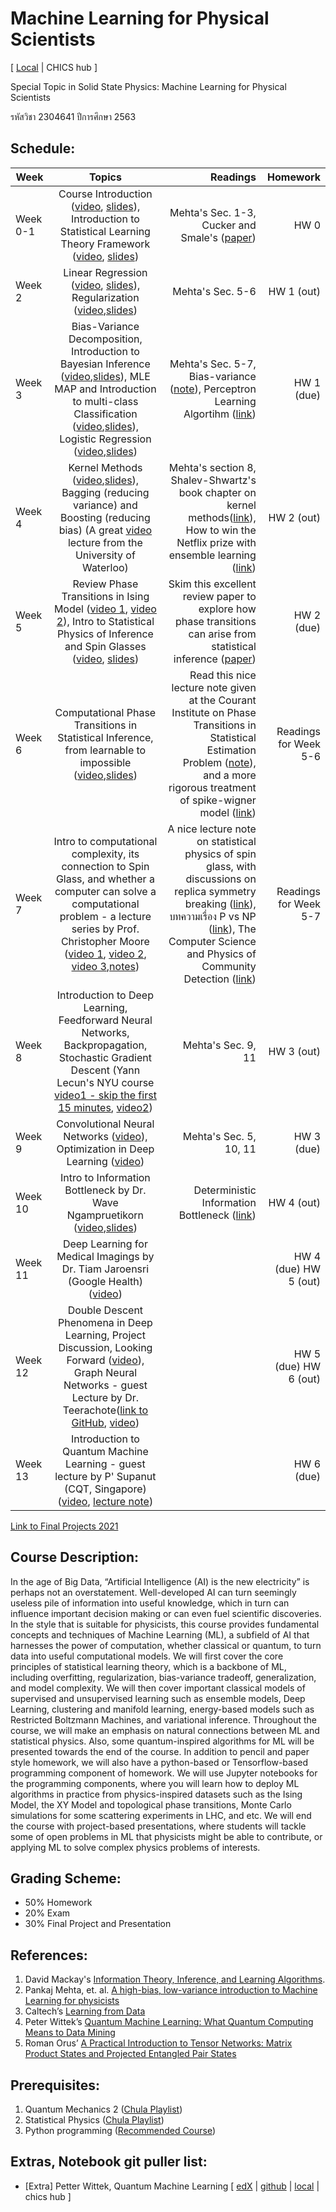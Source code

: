 # Machine Learning for Physical Scientists
[ [Local](http://localhost:8888/git-pull?repo=https%3A%2F%2Fgithub.com%2FTChotibut%2Fml-for-physical-scientists&urlpath=lab%2Fworkspaces%2Fauto-8%2Ftree%2Fml-for-physical-scientists%2FREADME.md&branch=main) | CHICS hub ]

Special Topic in Solid State Physics: Machine Learning for Physical Scientists

รหัสวิชา 2304641 ปีการศึกษา 2563

## Schedule:

| Week     |     Topics    |  Readings | Homework  |
|----------|:-------------:|------:|------:|
| Week 0-1 |  Course Introduction ([video](https://drive.google.com/file/d/1RAJHJoJSCfMkqmy3aJAucdJ_hIlxQ7Xa/view?usp=sharing), [slides](https://github.com/TChotibut/ml-for-physical-scientists/blob/main/Lecture%20Notes/Lecture_0_Course%20Introduction.pdf)), Introduction to Statistical Learning Theory Framework ([video](https://drive.google.com/file/d/1UfiHOuo-aLQF88yGWunhs-k2KnngXEKV/view?usp=sharing), [slides](https://github.com/TChotibut/ml-for-physical-scientists/blob/main/Lecture%20Notes/Lecture_1_IntroStatisticalLearning.pdf))  | Mehta's Sec. 1-3, Cucker and Smale's ([paper](https://github.com/TChotibut/ml-for-physical-scientists/blob/main/Reading%20Materials/Week1_Cucker_Smale_Mathematical%20Foundations%20of%20Learning.pdf))   | HW 0|
| Week 2 |   Linear Regression ([video](https://drive.google.com/file/d/10_tHnX0cVekjks3l5TyVzKdYoDFmG3Y9/view?usp=sharing), [slides](https://github.com/TChotibut/ml-for-physical-scientists/blob/main/Lecture%20Notes/Lecture_2_The%20Simplest%20Supervised%20Learning.pdf)), Regularization ([video](https://drive.google.com/file/d/1i1TOCqDouCUH-s8PbRaMlWNOAL5MekkL/view?usp=sharing),[slides](https://github.com/TChotibut/ml-for-physical-scientists/blob/main/Lecture%20Notes/Lecture_3_Regularization.pdf))   | Mehta's Sec. 5-6   | HW 1 (out) |
| Week 3 | Bias-Variance Decomposition, Introduction to Bayesian Inference ([video](https://drive.google.com/file/d/1E6LEiF13F3qPzeUbkZnEz3z7UbbN2v9w/view?usp=sharing),[slides](https://github.com/TChotibut/ml-for-physical-scientists/blob/main/Lecture%20Notes/Lecture_4_BiasVariance_IntroBayesian.pdf)), MLE MAP and Introduction to multi-class Classification ([video](https://drive.google.com/file/d/1fD2FbDo0fmvnhYmxKVm8BOqmi2Xnur99/view?usp=sharing),[slides](https://github.com/TChotibut/ml-for-physical-scientists/blob/main/Lecture%20Notes/Lecture_5_ML_MAP_IntroSupervisedClassification.pdf)), Logistic Regression ([video](https://drive.google.com/file/d/10iVyldJL1Cyz7Kp242APbvh7X7r2pi2L/view?usp=sharing),[slides](https://github.com/TChotibut/ml-for-physical-scientists/blob/main/Lecture%20Notes/Lecture_6_Logistic%20Regression.pdf))  |  Mehta's Sec. 5-7, Bias-variance ([note](https://github.com/TChotibut/ml-for-physical-scientists/blob/main/Lecture%20Notes/SM_BiasVarianceDecomposition.pdf)), Perceptron Learning Algortihm ([link](https://towardsdatascience.com/perceptron-learning-algorithm-d5db0deab975))  | HW 1 (due)|
| Week 4 | Kernel Methods ([video](https://drive.google.com/file/d/14dT_BxxWqQPiA7k_21l7QZ7_0zdj4tY8/view?usp=sharing ),[slides](https://github.com/TChotibut/ml-for-physical-scientists/blob/main/Lecture%20Notes/Lecture_7_Kernel%20Method.pdf)), Bagging (reducing variance) and Boosting (reducing bias) (A great [video](https://www.youtube.com/watch?v=gTUigPt8fVo) lecture from the University of Waterloo) | Mehta's section 8, Shalev-Shwartz's book chapter on kernel methods([link](https://github.com/TChotibut/ml-for-physical-scientists/blob/main/Reading%20Materials/Shalev-Shwartz_Kernel.pdf)), How to win the Netflix prize with ensemble learning ([link](https://static.aminer.org/pdf/PDF/000/294/514/random_decision_forests.pdf))| HW 2 (out) |
| Week 5 | Review Phase Transitions in Ising Model ([video 1](https://www.youtube.com/watch?v=rbbyl0SD3TQ), [video 2](https://www.youtube.com/watch?v=dZ9neWVZcy0)), Intro to Statistical Physics of Inference and Spin Glasses ([video](https://drive.google.com/file/d/1dqVDA4EGI2aOp4B4cXGRmeaurQI9rnze/view?usp=sharing), [slides](https://github.com/TChotibut/ml-for-physical-scientists/blob/main/Lecture%20Notes/Lecture_9_Replica.pdf)) | Skim this excellent review paper to explore how phase transitions can arise from statistical inference ([paper](https://github.com/TChotibut/ml-for-physical-scientists/blob/main/Reading%20Materials/Zdeborova_Krzakala_AdvPhys2016.pdf)) | HW 2 (due)|
| Week 6 | Computational Phase Transitions in Statistical Inference, from learnable to impossible ([video](https://drive.google.com/file/d/1Gm2unIsSuP8h47XR3RyONqjNCygYxGjF/view?usp=sharing),[slides](https://github.com/TChotibut/ml-for-physical-scientists/blob/main/Lecture%20Notes/Lecture_10_SpikeWigner_PhaseTransition.pdf))| Read this nice lecture note given at the Courant Institute on Phase Transitions in Statistical Estimation Problem ([note](https://github.com/TChotibut/ml-for-physical-scientists/blob/main/Reading%20Materials/Bandeira_Notes_Statistical_Computational_Gap.pdf)), and a more rigorous treatment of spike-wigner model ([link](https://arxiv.org/pdf/1806.09588.pdf))| Readings for Week 5-6|
| Week 7 | Intro to computational complexity, its connection to Spin Glass, and whether a computer can solve a computational problem - a lecture series by Prof. Christopher Moore ([video 1](https://www.youtube.com/watch?v=FyjP3lwaOa4&list=PL8mMEmoXNBfaBEMiKdQnTvCLOVRniOrPb&index=10), [video 2](https://www.youtube.com/watch?v=MjkVGSF9jCY&list=PL8mMEmoXNBfaBEMiKdQnTvCLOVRniOrPb&index=8), [video 3](https://www.youtube.com/watch?v=Mv-XeMzjlB0&list=PL8mMEmoXNBfaBEMiKdQnTvCLOVRniOrPb&index=4),[notes](https://boulderschool.yale.edu/sites/default/files/files/Moore-student%20notes.pdf))| A nice lecture note on statistical physics of spin glass, with discussions on replica symmetry breaking ([link](https://arxiv.org/pdf/1705.07072.pdf)), บทความเรื่อง P vs NP ([link](https://www.qute-th.com/2018/12/03/pvsnp/)), The Computer Science and Physics of Community Detection ([link](https://boulderschool.yale.edu/sites/default/files/files/1702_00467.pdf)) | Readings for Week 5-7 |
| Week 8 | Introduction to Deep Learning, Feedforward Neural Networks, Backpropagation, Stochastic Gradient Descent (Yann Lecun's NYU course [video1 - skip the first 15 minutes](https://www.youtube.com/watch?v=0bMe_vCZo30), [video2](https://www.youtube.com/watch?v=d9vdh3b787Y))|  Mehta's Sec. 9, 11 | HW 3 (out) |
| Week 9 | Convolutional Neural Networks ([video](https://www.youtube.com/watch?v=FW5gFiJb-ig)), Optimization in Deep Learning ([video](https://www.youtube.com/watch?v=--NZb480zlg))| Mehta's Sec. 5, 10, 11| HW 3 (due) |
| Week 10 | Intro to Information Bottleneck by Dr. Wave Ngampruetikorn ([video](https://drive.google.com/file/d/1erIULql6i9Kxy0uIGUIJwA9ub_ANyblZ/view?usp=sharing),[slides](https://github.com/TChotibut/ml-for-physical-scientists/blob/main/Lecture%20Notes/Lecture_11_IB_intro.pdf))| Deterministic Information Bottleneck ([link](https://arxiv.org/pdf/1604.00268.pdf?fbclid=IwAR0fNL9PWguDwvsJomEGAGOB8auPan4VwZXLg_NKc2urcrQPRw6DaryEWrs)) | HW 4 (out) |
| Week 11 | Deep Learning for Medical Imagings by Dr. Tiam Jaroensri (Google Health) ([video](https://drive.google.com/file/d/1sMLAJPSxhq7sqVcW_Yp_8h3iUPRfSB3I/view?usp=sharing))   |  | HW 4 (due) HW 5 (out) |
| Week 12 | Double Descent Phenomena in Deep Learning, Project Discussion, Looking Forward ([video](https://drive.google.com/file/d/1jNEA71MtoWpH_GCv2pvIFcKfm4hdzl2j/view?usp=sharing)), Graph Neural Networks - guest Lecture by Dr. Teerachote([link to GitHub](https://github.com/trachote/learning-on-graphs), [video](https://drive.google.com/file/d/1xeypTLmioQ1s4apUuwrGTYmUnoe9pDne/view?usp=sharing))|  | HW 5 (due) HW 6 (out) |
| Week 13 | Introduction to Quantum Machine Learning - guest lecture by P' Supanut (CQT, Singapore) ([video](https://drive.google.com/file/d/1voVLtsOn7Cc57n6LzO555eVuMdwvH6PP/view?usp=sharing), [lecture note](https://github.com/TChotibut/ml-for-physical-scientists/blob/main/Lecture%20Notes/Lecture_15_intro_qml.pdf))|  | HW 6 (due) |

[Link to Final Projects 2021](https://github.com/TChotibut/ml-for-physical-scientists/blob/main/Final%20Project.md)


## Course Description: 
In the age of Big Data, “Artificial Intelligence (AI) is the new electricity” is perhaps not an overstatement. Well-developed AI can turn seemingly useless pile of information into useful knowledge, which in turn can influence important decision making or can even fuel scientific discoveries. In the style that is suitable for physicists, this course provides fundamental concepts and techniques of Machine Learning (ML), a subfield of AI that harnesses the power of computation, whether classical or quantum, to turn data into useful computational models. We will first cover the core principles of statistical learning theory, which is a backbone of ML, including overfitting, regularization, bias-variance tradeoff, generalization, and model complexity. We will then cover important classical models of supervised and unsupervised learning such as ensemble models, Deep Learning, clustering and manifold learning, energy-based models such as Restricted Boltzmann Machines, and variational inference. Throughout the course, we will make an emphasis on natural connections between ML and statistical physics. Also, some quantum-inspired algorithms for ML will be presented towards the end of the course. In addition to pencil and paper style homework, we will also have a python-based or Tensorflow-based programming component of homework. We will use Jupyter notebooks for the programming components, where you will learn how to deploy ML algorithms in practice from physics-inspired datasets such as the Ising Model, the XY Model and topological phase transitions, Monte Carlo simulations for some scattering experiments in LHC, and etc.  We will end the course with project-based presentations, where students will tackle some of open problems in ML that physicists might be able to contribute, or applying ML to solve complex physics problems of interests. 

## Grading Scheme: 
* 50% Homework
* 20% Exam
* 30% Final Project and Presentation

## References: 

1.	David Mackay's [Information Theory, Inference, and Learning Algorithms](http://www.inference.eng.cam.ac.uk/mackay/itila/).
2.	Pankaj Mehta, et. al. [A high-bias, low-variance introduction to Machine Learning for physicists](https://www.sciencedirect.com/science/article/pii/S0370157319300766)
3.	Caltech’s [Learning from Data](https://work.caltech.edu/telecourse.html)
4.	Peter Wittek’s [Quantum Machine Learning: What Quantum Computing Means to Data Mining](https://www.sciencedirect.com/book/9780128009536/quantum-machine-learning)
5.	Roman Orus’ [A Practical Introduction to Tensor Networks: Matrix Product States and Projected Entangled Pair States](https://arxiv.org/pdf/1306.2164.pdf)

## Prerequisites:

1.	Quantum Mechanics 2 ([Chula Playlist](https://www.youtube.com/playlist?list=PL0XuSm2_1reOcN_tPDHlqbflzaRFEhoMC))
2.	Statistical Physics ([Chula Playlist](https://www.youtube.com/playlist?list=PL0XuSm2_1reOH2Zsr0gKNA1uRCJ290eco))
3.	Python programming ([Recommended Course](https://www.coursera.org/learn/python-crash-course))

## Extras, Notebook git puller list:
* [Extra] Petter Wittek, Quantum Machine Learning [ [edX](https://www.edx.org/course/quantum-machine-learning) | [github](https://github.com/qosf/qml-mooc) | [local](http://localhost:8888/git-pull?repo=https%3A%2F%2Fgithub.com%2Fqosf%2Fqml-mooc&urlpath=lab%2Fworkspaces%2Fauto-8%2Ftree%2Fqml-mooc%2FREADME.md&branch=master) | chics hub ]
